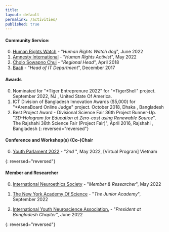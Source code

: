 ```yaml
---
title:
layout: default
permalink: /activities/
published: true
---
```


#### Community Service:
0. [Human Rights Watch](https://hrw.org) - "<i>Human Rights Watch dog</i>", June 2022
0. [Amnesty International](https://amnesty.org) - "<i>Human Rights Activist</i>", May 2022
0. [Cholo Sowapno Chui](.) - "<i>Regional Head</i>", April 2018
0. [Baati](https://baati.org) - "<i>Head of IT Department</i>", December 2017

#### Awards
0. Nominated for "*Tiger Entreprenure 2022" for "*TigerShell" project. September 2022, NJ , United State Of America.
2. ICT Division of Bangladesh Innovation Awards ($5,000) for "*ArenaBoard Online Judge" project. October 2018, Dhaka , Bangladesh
3. Best Project Award - Divisional Science Fair 36th Project Runner-Up. "*3D-Hologram for Education at Zero-cost using Renewable Source*". The Rajshahi 36th Science Fair (Project Fair)", April 2016, Rajshahi , Bangladesh
{: reversed="reversed"}

#### Conference and Workshop(s) (Co-)Chair
0. [Youth Parlament  2022]() - "<i>2nd </i>", May 2022, [Virtual Program] Vietnam


{: reversed="reversed"}

#### Member and Researcher
0. [International Neuroethics Society](https://neuroethicssociety.org) - "<i>Member & Researcher</i>", May 2022

0. [The New York Academy Of Science](https://joinlaunchpad.com/#/profile/16816) - "<i>The Junior Academy</i>", September 2022

0. [International Youth Neuroscience Association.](https://youthneuro.org) - "<i>President at Bangladesh Chapter</i>", June 2022

{: reversed="reversed"}
